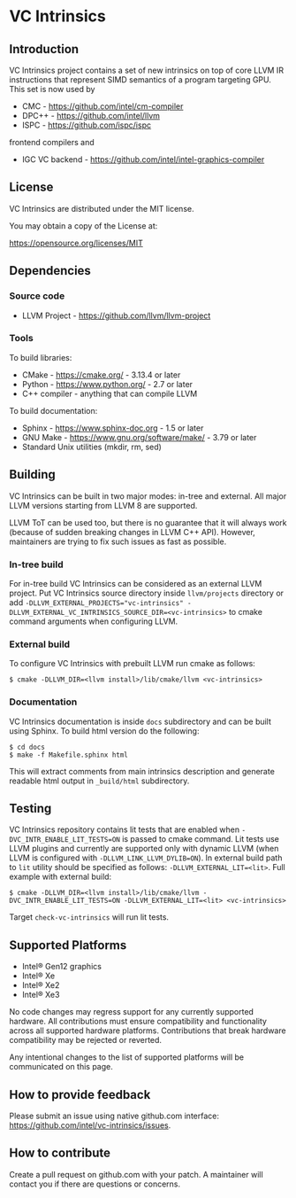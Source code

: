 <!---======================= begin_copyright_notice ============================

Copyright (C) 2020-2021 Intel Corporation

SPDX-License-Identifier: MIT

============================= end_copyright_notice ==========================-->

# VC Intrinsics

## Introduction

VC Intrinsics project contains a set of new intrinsics on top of core
LLVM IR instructions that represent SIMD semantics of a program
targeting GPU. This set is now used by

* CMC - https://github.com/intel/cm-compiler
* DPC++ - https://github.com/intel/llvm
* ISPC - https://github.com/ispc/ispc

frontend compilers and

* IGC VC backend - https://github.com/intel/intel-graphics-compiler

## License

VC Intrinsics are distributed under the MIT license.

You may obtain a copy of the License at:

https://opensource.org/licenses/MIT

## Dependencies

### Source code

* LLVM Project - https://github.com/llvm/llvm-project

### Tools

To build libraries:

* CMake - https://cmake.org/ - 3.13.4 or later
* Python - https://www.python.org/ - 2.7 or later
* C++ compiler - anything that can compile LLVM

To build documentation:

* Sphinx - https://www.sphinx-doc.org - 1.5 or later
* GNU Make - https://www.gnu.org/software/make/ - 3.79 or later
* Standard Unix utilities (mkdir, rm, sed)

## Building

VC Intrinsics can be built in two major modes: in-tree and
external. All major LLVM versions starting from LLVM 8 are supported.

LLVM ToT can be used too, but there is no guarantee that it will
always work (because of sudden breaking changes in LLVM C++
API). However, maintainers are trying to fix such issues as fast as
possible.

### In-tree build

For in-tree build VC Intrinsics can be considered as an external LLVM
project. Put VC Intrinsics source directory inside `llvm/projects`
directory or add `-DLLVM_EXTERNAL_PROJECTS="vc-intrinsics"
-DLLVM_EXTERNAL_VC_INTRINSICS_SOURCE_DIR=<vc-intrinsics>` to cmake
command arguments when configuring LLVM.

### External build

To configure VC Intrinsics with prebuilt LLVM run cmake as follows:

```shell
$ cmake -DLLVM_DIR=<llvm install>/lib/cmake/llvm <vc-intrinsics>
```

### Documentation

VC Intrinsics documentation is inside `docs` subdirectory and can be
built using Sphinx. To build html version do the following:

```shell
$ cd docs
$ make -f Makefile.sphinx html
```

This will extract comments from main intrinsics description and
generate readable html output in `_build/html` subdirectory.

## Testing

VC Intrinsics repository contains lit tests that are enabled when
`-DVC_INTR_ENABLE_LIT_TESTS=ON` is passed to cmake command. Lit tests
use LLVM plugins and currently are supported only with dynamic LLVM
(when LLVM is configured with `-DLLVM_LINK_LLVM_DYLIB=ON`). In
external build path to `lit` utility should be specified as follows:
`-DLLVM_EXTERNAL_LIT=<lit>`. Full example with external build:

```shell
$ cmake -DLLVM_DIR=<llvm install>/lib/cmake/llvm -DVC_INTR_ENABLE_LIT_TESTS=ON -DLLVM_EXTERNAL_LIT=<lit> <vc-intrinsics>
```

Target `check-vc-intrinsics` will run lit tests.

## Supported Platforms

* Intel® Gen12 graphics
* Intel® Xe
* Intel® Xe2
* Intel® Xe3

No code changes may regress support for any currently supported hardware.
All contributions must ensure compatibility and functionality across all
supported hardware platforms. Contributions that break hardware compatibility
may be rejected or reverted.

Any intentional changes to the list of supported platforms will be communicated
on this page.

## How to provide feedback

Please submit an issue using native github.com interface:
https://github.com/intel/vc-intrinsics/issues.

## How to contribute

Create a pull request on github.com with your patch. A maintainer
will contact you if there are questions or concerns.
